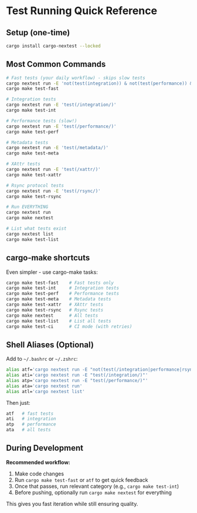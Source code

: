 # Test Running Quick Reference

## Setup (one-time)

```bash
cargo install cargo-nextest --locked
```

## Most Common Commands

```bash
# Fast tests (your daily workflow) - skips slow tests
cargo nextest run -E 'not(test(integration)) & not(test(performance)) & not(test(rsync))'
cargo make test-fast

# Integration tests
cargo nextest run -E 'test(/integration/)'
cargo make test-int

# Performance tests (slow!)
cargo nextest run -E 'test(/performance/)'
cargo make test-perf

# Metadata tests
cargo nextest run -E 'test(/metadata/)'
cargo make test-meta

# XAttr tests
cargo nextest run -E 'test(/xattr/)'
cargo make test-xattr

# Rsync protocol tests
cargo nextest run -E 'test(/rsync/)'
cargo make test-rsync

# Run EVERYTHING
cargo nextest run
cargo make nextest

# List what tests exist
cargo nextest list
cargo make test-list
```

## cargo-make shortcuts

Even simpler - use cargo-make tasks:

```bash
cargo make test-fast    # Fast tests only
cargo make test-int     # Integration tests
cargo make test-perf    # Performance tests
cargo make test-meta    # Metadata tests
cargo make test-xattr   # XAttr tests
cargo make test-rsync   # Rsync tests
cargo make nextest      # All tests
cargo make test-list    # List all tests
cargo make test-ci      # CI mode (with retries)
```

## Shell Aliases (Optional)

Add to `~/.bashrc` or `~/.zshrc`:

```bash
alias atf='cargo nextest run -E "not(test(/integration|performance|rsync/))"'
alias ati='cargo nextest run -E "test(/integration/)"'
alias atp='cargo nextest run -E "test(/performance/)"'
alias ata='cargo nextest run'
alias atl='cargo nextest list'
```

Then just:
```bash
atf   # fast tests
ati   # integration
atp   # performance
ata   # all tests
```

## During Development

**Recommended workflow:**

1. Make code changes
2. Run `cargo make test-fast` or `atf` to get quick feedback
3. Once that passes, run relevant category (e.g., `cargo make test-int`)
4. Before pushing, optionally run `cargo make nextest` for everything

This gives you fast iteration while still ensuring quality.

